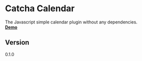 # Catcha Calendar  
The Javascript simple calendar plugin without any dependencies.  
<b>[Demo](http://halting-shape.surge.sh)</b>

## Version  
0.1.0

